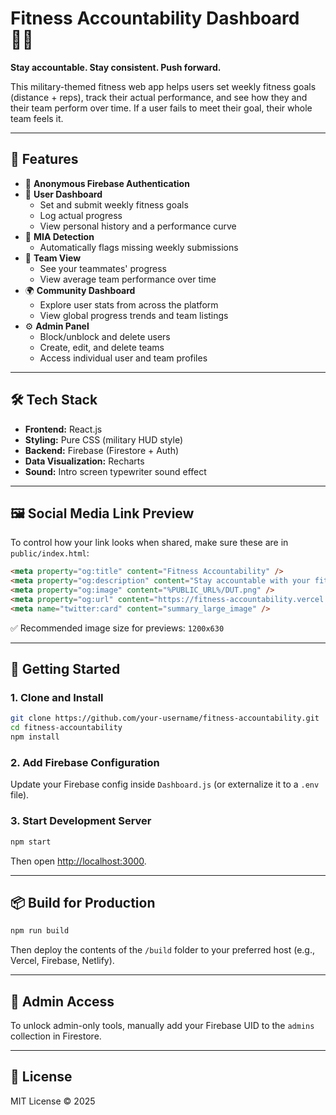 # Fitness Accountability Dashboard 🏋️‍♂️

**Stay accountable. Stay consistent. Push forward.**

This military-themed fitness web app helps users set weekly fitness goals (distance + reps), track their actual performance, and see how they and their team perform over time. If a user fails to meet their goal, their whole team feels it.

---

## 🚀 Features

- 🔐 **Anonymous Firebase Authentication**
- 🧍 **User Dashboard**
  - Set and submit weekly fitness goals
  - Log actual progress
  - View personal history and a performance curve
- 🧠 **MIA Detection**
  - Automatically flags missing weekly submissions
- 👥 **Team View**
  - See your teammates' progress
  - View average team performance over time
- 🌍 **Community Dashboard**
  - Explore user stats from across the platform
  - View global progress trends and team listings
- ⚙️ **Admin Panel**
  - Block/unblock and delete users
  - Create, edit, and delete teams
  - Access individual user and team profiles

---

## 🛠️ Tech Stack

- **Frontend:** React.js
- **Styling:** Pure CSS (military HUD style)
- **Backend:** Firebase (Firestore + Auth)
- **Data Visualization:** Recharts
- **Sound:** Intro screen typewriter sound effect

---

## 🖼️ Social Media Link Preview

To control how your link looks when shared, make sure these are in `public/index.html`:

```html
<meta property="og:title" content="Fitness Accountability" />
<meta property="og:description" content="Stay accountable with your fitness goals — track, log, and push yourself each week!" />
<meta property="og:image" content="%PUBLIC_URL%/DUT.png" />
<meta property="og:url" content="https://fitness-accountability.vercel.app/" />
<meta name="twitter:card" content="summary_large_image" />
```

✅ Recommended image size for previews: `1200x630`

---

## 🔧 Getting Started

### 1. Clone and Install

```bash
git clone https://github.com/your-username/fitness-accountability.git
cd fitness-accountability
npm install
```

### 2. Add Firebase Configuration

Update your Firebase config inside `Dashboard.js` (or externalize it to a `.env` file).

### 3. Start Development Server

```bash
npm start
```

Then open [http://localhost:3000](http://localhost:3000).

---

## 📦 Build for Production

```bash
npm run build
```

Then deploy the contents of the `/build` folder to your preferred host (e.g., Vercel, Firebase, Netlify).

---

## 👤 Admin Access

To unlock admin-only tools, manually add your Firebase UID to the `admins` collection in Firestore.

---

## 📄 License

MIT License © 2025
